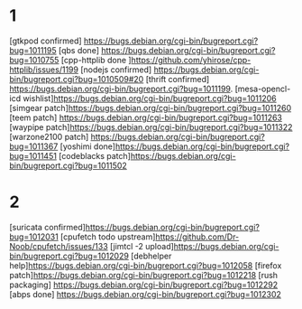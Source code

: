 # 1
[gtkpod confirmed] https://bugs.debian.org/cgi-bin/bugreport.cgi?bug=1011195
[qbs done] https://bugs.debian.org/cgi-bin/bugreport.cgi?bug=1010755
[cpp-httplib done ]https://github.com/yhirose/cpp-httplib/issues/1199
[nodejs confirmed] https://bugs.debian.org/cgi-bin/bugreport.cgi?bug=1010509#20
[thrift confirmed] https://bugs.debian.org/cgi-bin/bugreport.cgi?bug=1011199.
[mesa-opencl-icd wishlist]https://bugs.debian.org/cgi-bin/bugreport.cgi?bug=1011206
[simgear patch]https://bugs.debian.org/cgi-bin/bugreport.cgi?bug=1011260
[teem patch] https://bugs.debian.org/cgi-bin/bugreport.cgi?bug=1011263
[waypipe patch]https://bugs.debian.org/cgi-bin/bugreport.cgi?bug=1011322
[warzone2100 patch] https://bugs.debian.org/cgi-bin/bugreport.cgi?bug=1011367
[yoshimi done]https://bugs.debian.org/cgi-bin/bugreport.cgi?bug=1011451
[codeblacks patch]https://bugs.debian.org/cgi-bin/bugreport.cgi?bug=1011502

# 2
[suricata confirmed]https://bugs.debian.org/cgi-bin/bugreport.cgi?bug=1012031
[cpufetch todo upstream]https://github.com/Dr-Noob/cpufetch/issues/133
[jimtcl -2 upload]https://bugs.debian.org/cgi-bin/bugreport.cgi?bug=1012029
[debhelper help]https://bugs.debian.org/cgi-bin/bugreport.cgi?bug=1012058
[firefox patch]https://bugs.debian.org/cgi-bin/bugreport.cgi?bug=1012218
[rush packaging] https://bugs.debian.org/cgi-bin/bugreport.cgi?bug=1012292
[abps done] https://bugs.debian.org/cgi-bin/bugreport.cgi?bug=1012302
